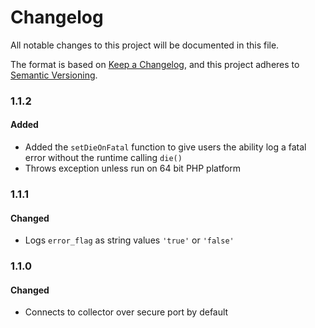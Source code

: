 # Changelog
All notable changes to this project will be documented in this file.

The format is based on [Keep a Changelog](https://keepachangelog.com/en/1.0.0/),
and this project adheres to [Semantic Versioning](https://semver.org/spec/v2.0.0.html).

<!-- ### [Unreleased] -->


### 1.1.2

#### Added
- Added the `setDieOnFatal` function to give users the ability log a fatal error without the runtime calling `die()`
- Throws exception unless run on 64 bit PHP platform

### 1.1.1

#### Changed
- Logs `error_flag` as string values `'true'` or `'false'`


### 1.1.0

#### Changed
- Connects to collector over secure port by default 
